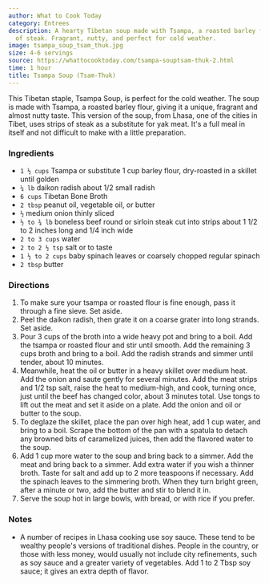 ```yaml
---
author: What to Cook Today
category: Entrees
description: A hearty Tibetan soup made with Tsampa, a roasted barley flour, and strips
  of steak. Fragrant, nutty, and perfect for cold weather.
image: tsampa_soup_tsam_thuk.jpg
size: 4-6 servings
source: https://whattocooktoday.com/tsampa-souptsam-thuk-2.html
time: 1 hour
title: Tsampa Soup (Tsam-Thuk)
---
```

This Tibetan staple, Tsampa Soup, is perfect for the cold weather. The soup is made with Tsampa, a roasted barley flour, giving it a unique, fragrant and almost nutty taste. This version of the soup, from Lhasa, one of the cities in Tibet, uses strips of steak as a substitute for yak meat. It's a full meal in itself and not difficult to make with a little preparation.

### Ingredients

* `1 ½ cups` Tsampa or substitute 1 cup barley flour, dry-roasted in a skillet until golden
* `¼ lb` daikon radish about 1/2 small radish
* `6 cups` Tibetan Bone Broth
* `2 tbsp` peanut oil, vegetable oil, or butter
* `½` medium onion thinly sliced
* `½ to ¾ lb` boneless beef round or sirloin steak cut into strips about 1 1/2 to 2 inches long and 1/4 inch wide
* `2 to 3 cups` water
* `2 to 2 ½ tsp` salt or to taste
* `1 ½ to 2 cups` baby spinach leaves or coarsely chopped regular spinach
* `2 tbsp` butter

### Directions

1. To make sure your tsampa or roasted flour is fine enough, pass it through a fine sieve. Set aside.
2. Peel the daikon radish, then grate it on a coarse grater into long strands. Set aside.
3. Pour 3 cups of the broth into a wide heavy pot and bring to a boil. Add the tsampa or roasted flour and stir until smooth. Add the remaining 3 cups broth and bring to a boil. Add the radish strands and simmer until tender, about 10 minutes.
4. Meanwhile, heat the oil or butter in a heavy skillet over medium heat. Add the onion and saute gently for several minutes. Add the meat strips and 1/2 tsp salt, raise the heat to medium-high, and cook, turning once, just until the beef has changed color, about 3 minutes total. Use tongs to lift out the meat and set it aside on a plate. Add the onion and oil or butter to the soup.
5. To deglaze the skillet, place the pan over high heat, add 1 cup water, and bring to a boil. Scrape the bottom of the pan with a spatula to detach any browned bits of caramelized juices, then add the flavored water to the soup.
6. Add 1 cup more water to the soup and bring back to a simmer. Add the meat and bring back to a simmer. Add extra water if you wish a thinner broth. Taste for salt and add up to 2 more teaspoons if necessary. Add the spinach leaves to the simmering broth. When they turn bright green, after a minute or two, add the butter and stir to blend it in.
7. Serve the soup hot in large bowls, with bread, or with rice if you prefer.

### Notes

- A number of recipes in Lhasa cooking use soy sauce. These tend to be wealthy people's versions of traditional dishes. People in the country, or those with less money, would usually not include city refinements, such as soy sauce and a greater variety of vegetables. Add 1 to 2 Tbsp soy sauce; it gives an extra depth of flavor.